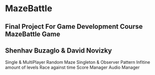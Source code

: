 # MazeBattle
## Final Project For Game Development Course MazeBattle Game
## Shenhav Buzaglo & David Novizky

Single & MultiPlayer
Random Maze
Singleton & Observer Pattern
Infitine amount of levels
Race against time
Score Manager
Audio Manager
